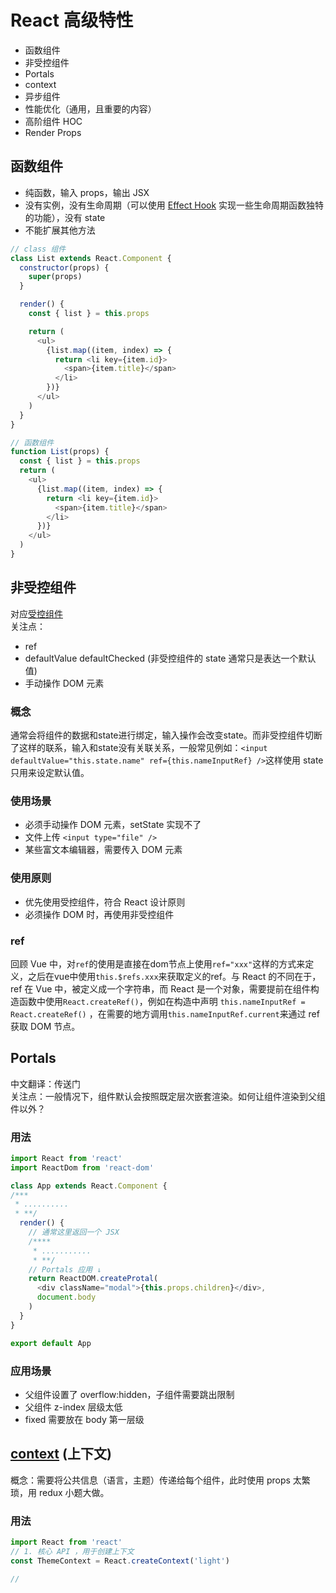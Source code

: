# React 高级特性
- 函数组件
- 非受控组件
- Portals
- context
- 异步组件
- 性能优化（通用，且重要的内容）
- 高阶组件 HOC
- Render Props

## 函数组件
- 纯函数，输入 props，输出 JSX
- 没有实例，没有生命周期（可以使用 [Effect Hook](https://zh-hans.reactjs.org/docs/hooks-effect.html) 实现一些生命周期函数独特的功能），没有 state
- 不能扩展其他方法
```javascript
// class 组件
class List extends React.Component {
  constructor(props) {
    super(props)
  }

  render() {
    const { list } = this.props

    return (
      <ul>
        {list.map((item, index) => {
          return <li key={item.id}>
            <span>{item.title}</span>
          </li>
        })}
      </ul>
    )
  }
}

// 函数组件
function List(props) {
  const { list } = this.props
  return (
    <ul>
      {list.map((item, index) => {
        return <li key={item.id}>
          <span>{item.title}</span>
        </li>
      })}
    </ul>
  )
}
```

## 非受控组件
对应[受控组件](https://zh-hans.reactjs.org/docs/forms.html#controlled-components)  
关注点：
- ref
- defaultValue defaultChecked (非受控组件的 state 通常只是表达一个默认值)
- 手动操作 DOM 元素

### 概念
通常会将组件的数据和state进行绑定，输入操作会改变state。而非受控组件切断了这样的联系，输入和state没有关联关系，一般常见例如：`<input defaultValue="this.state.name" ref={this.nameInputRef} />`这样使用 state 只用来设定默认值。

### 使用场景
- 必须手动操作 DOM 元素，setState 实现不了
- 文件上传 `<input type="file" />`
- 某些富文本编辑器，需要传入 DOM 元素

### 使用原则
- 优先使用受控组件，符合 React 设计原则
- 必须操作 DOM 时，再使用非受控组件

### ref
回顾 Vue 中，对`ref`的使用是直接在dom节点上使用`ref="xxx"`这样的方式来定义，之后在vue中使用`this.$refs.xxx`来获取定义的ref。与 React 的不同在于，ref 在 Vue 中，被定义成一个字符串，而 React 是一个对象，需要提前在组件构造函数中使用`React.createRef()`，例如在构造中声明 `this.nameInputRef = React.createRef()` ，在需要的地方调用`this.nameInputRef.current`来通过 ref 获取 DOM 节点。


## Portals
中文翻译：传送门  
关注点：一般情况下，组件默认会按照既定层次嵌套渲染。如何让组件渲染到父组件以外？  
### 用法
```javascript
import React from 'react'
import ReactDom from 'react-dom'

class App extends React.Component {
/***
 * ..........
 * **/
  render() {
    // 通常这里返回一个 JSX
    /****
     * ...........
     * **/
    // Portals 应用 ↓
    return ReactDOM.createProtal(
      <div className="modal">{this.props.children}</div>,
      document.body
    )
  }
}

export default App
```
### 应用场景
- 父组件设置了 overflow:hidden，子组件需要跳出限制
- 父组件 z-index 层级太低
- fixed 需要放在 body 第一层级

## [context](https://zh-hans.reactjs.org/docs/context.html) (上下文)
概念：需要将公共信息（语言，主题）传递给每个组件，此时使用 props 太繁琐，用 redux 小题大做。  
### 用法
```javascript
import React from 'react'
// 1. 核心 API ，用于创建上下文
const ThemeContext = React.createContext('light')

// 
```